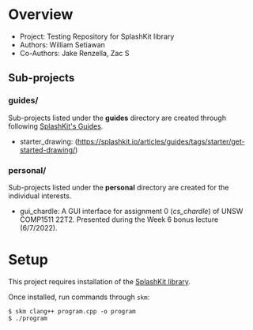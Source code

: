 # Overview
* Project: Testing Repository for SplashKit library
* Authors: William Setiawan
* Co-Authors: Jake Renzella, Zac S

## Sub-projects

### guides/
Sub-projects listed under the **guides** directory are created through following [SplashKit's Guides](https://splashkit.io/articles/guides/).
* starter_drawing: (https://splashkit.io/articles/guides/tags/starter/get-started-drawing/)

### personal/
Sub-projects listed under the **personal** directory are created for the individual interests.
* gui_chardle: A GUI interface for assignment 0 (*cs_chardle*) of UNSW COMP1511 22T2. Presented during the Week 6 bonus lecture (6/7/2022).

# Setup
This project requires installation of the [SplashKit library](https://splashkit.io/articles/installation/).

Once installed, run commands through `skm`:
```
$ skm clang++ program.cpp -o program
$ ./program
```
